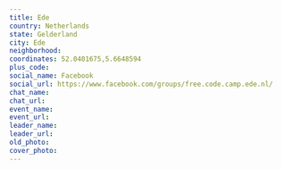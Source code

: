 ```yaml
---
title: Ede
country: Netherlands
state: Gelderland
city: Ede
neighborhood: 
coordinates: 52.0401675,5.6648594
plus_code:
social_name: Facebook
social_url: https://www.facebook.com/groups/free.code.camp.ede.nl/
chat_name:
chat_url:
event_name:
event_url:
leader_name:
leader_url:
old_photo: 
cover_photo:
---
```


